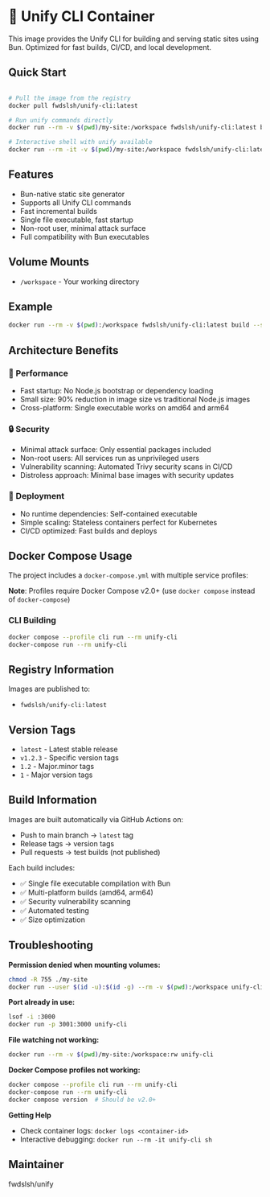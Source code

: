 # 🐳 Unify CLI Container

This image provides the Unify CLI for building and serving static sites using Bun. Optimized for fast builds, CI/CD, and local development.

## Quick Start

```bash

# Pull the image from the registry
docker pull fwdslsh/unify-cli:latest

# Run unify commands directly
docker run --rm -v $(pwd)/my-site:/workspace fwdslsh/unify-cli:latest build

# Interactive shell with unify available
docker run --rm -it -v $(pwd)/my-site:/workspace fwdslsh/unify-cli:latest sh
```

## Features

- Bun-native static site generator
- Supports all Unify CLI commands
- Fast incremental builds
- Single file executable, fast startup
- Non-root user, minimal attack surface
- Full compatibility with Bun executables

## Volume Mounts

- `/workspace` - Your working directory

## Example

```bash
docker run --rm -v $(pwd):/workspace fwdslsh/unify-cli:latest build --source src --output dist
```

## Architecture Benefits

### 🚀 Performance

- Fast startup: No Node.js bootstrap or dependency loading
- Small size: 90% reduction in image size vs traditional Node.js images
- Cross-platform: Single executable works on amd64 and arm64

### 🔒 Security

- Minimal attack surface: Only essential packages included
- Non-root users: All services run as unprivileged users
- Vulnerability scanning: Automated Trivy security scans in CI/CD
- Distroless approach: Minimal base images with security updates

### 🎯 Deployment

- No runtime dependencies: Self-contained executable
- Simple scaling: Stateless containers perfect for Kubernetes
- CI/CD optimized: Fast builds and deploys

## Docker Compose Usage

The project includes a `docker-compose.yml` with multiple service profiles:

**Note**: Profiles require Docker Compose v2.0+ (use `docker compose` instead of `docker-compose`)

### CLI Building

```bash
docker compose --profile cli run --rm unify-cli
docker-compose run --rm unify-cli
```

## Registry Information

Images are published to:

- `fwdslsh/unify-cli:latest`

## Version Tags

- `latest` - Latest stable release
- `v1.2.3` - Specific version tags
- `1.2` - Major.minor tags
- `1` - Major version tags

## Build Information

Images are built automatically via GitHub Actions on:

- Push to main branch → `latest` tag
- Release tags → version tags
- Pull requests → test builds (not published)

Each build includes:

- ✅ Single file executable compilation with Bun
- ✅ Multi-platform builds (amd64, arm64)
- ✅ Security vulnerability scanning
- ✅ Automated testing
- ✅ Size optimization

## Troubleshooting

**Permission denied when mounting volumes:**

```bash
chmod -R 755 ./my-site
docker run --user $(id -u):$(id -g) --rm -v $(pwd):/workspace unify-cli
```

**Port already in use:**

```bash
lsof -i :3000
docker run -p 3001:3000 unify-cli
```

**File watching not working:**

```bash
docker run --rm -v $(pwd)/my-site:/workspace:rw unify-cli
```

**Docker Compose profiles not working:**

```bash
docker compose --profile cli run --rm unify-cli
docker-compose run --rm unify-cli
docker compose version  # Should be v2.0+
```

**Getting Help**

- Check container logs: `docker logs <container-id>`
- Interactive debugging: `docker run --rm -it unify-cli sh`

## Maintainer

fwdslsh/unify
